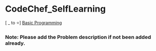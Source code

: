 # CodeChef_SelfLearning

[ _ to ⭐] [Basic Programming](https://www.codechef.com/LP0TO101?order=desc&sortBy=successful_submissions)


### Note: Please add the Problem description if not been added already. 
